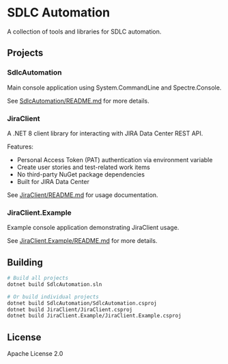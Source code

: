 # SDLC Automation

A collection of tools and libraries for SDLC automation.

## Projects

### SdlcAutomation
Main console application using System.CommandLine and Spectre.Console.

See [SdlcAutomation/README.md](SdlcAutomation/README.md) for more details.

### JiraClient
A .NET 8 client library for interacting with JIRA Data Center REST API.

Features:
- Personal Access Token (PAT) authentication via environment variable
- Create user stories and test-related work items
- No third-party NuGet package dependencies
- Built for JIRA Data Center

See [JiraClient/README.md](JiraClient/README.md) for usage documentation.

### JiraClient.Example
Example console application demonstrating JiraClient usage.

See [JiraClient.Example/README.md](JiraClient.Example/README.md) for more details.

## Building

```bash
# Build all projects
dotnet build SdlcAutomation.sln

# Or build individual projects
dotnet build SdlcAutomation/SdlcAutomation.csproj
dotnet build JiraClient/JiraClient.csproj
dotnet build JiraClient.Example/JiraClient.Example.csproj
```

## License

Apache License 2.0
